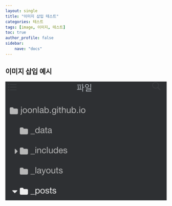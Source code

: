 ```yaml
---
layout: single
title: "이미지 삽입 테스트"
categories: 테스트
tags: [image, 이미지, 테스트]
toc: true
author_profile: false
sidebar:
    nave: "docs"
---
```


## 이미지 삽입 예시

![image-20241104073010608](../images/2024-11-04-image-tutorial/image-20241104073010608.png)